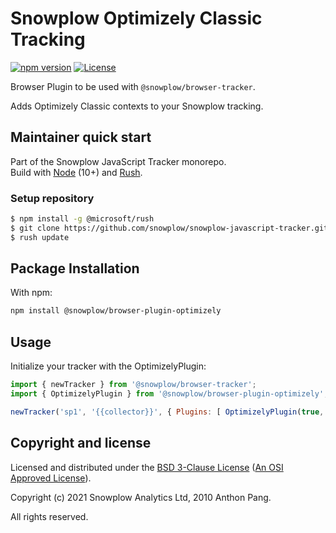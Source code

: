 # Snowplow Optimizely Classic Tracking

[![npm version][npm-image]][npm-url]
[![License][license-image]](LICENSE)

Browser Plugin to be used with `@snowplow/browser-tracker`.

Adds Optimizely Classic contexts to your Snowplow tracking.

## Maintainer quick start

Part of the Snowplow JavaScript Tracker monorepo.  
Build with [Node](https://nodejs.org/en/) (10+) and [Rush](https://rushjs.io/).

### Setup repository

```bash
$ npm install -g @microsoft/rush 
$ git clone https://github.com/snowplow/snowplow-javascript-tracker.git
$ rush update
```

## Package Installation

With npm:

```bash
npm install @snowplow/browser-plugin-optimizely
```

## Usage

Initialize your tracker with the OptimizelyPlugin:

```js
import { newTracker } from '@snowplow/browser-tracker';
import { OptimizelyPlugin } from '@snowplow/browser-plugin-optimizely';

newTracker('sp1', '{{collector}}', { Plugins: [ OptimizelyPlugin(true, true, true, false, false) ] }); 
```

## Copyright and license

Licensed and distributed under the [BSD 3-Clause License](LICENSE) ([An OSI Approved License][osi]).

Copyright (c) 2021 Snowplow Analytics Ltd, 2010 Anthon Pang.

All rights reserved.

[npm-url]: https://www.npmjs.com/package/@snowplow/browser-plugin-optimizely
[npm-image]: https://img.shields.io/npm/v/@snowplow/browser-plugin-optimizely
[docs]: https://docs.snowplowanalytics.com/docs/collecting-data/collecting-from-own-applications/javascript-tracker/
[osi]: https://opensource.org/licenses/BSD-3-Clause
[license-image]: https://img.shields.io/github/license/snowplow/snowplow-javascript-tracker
